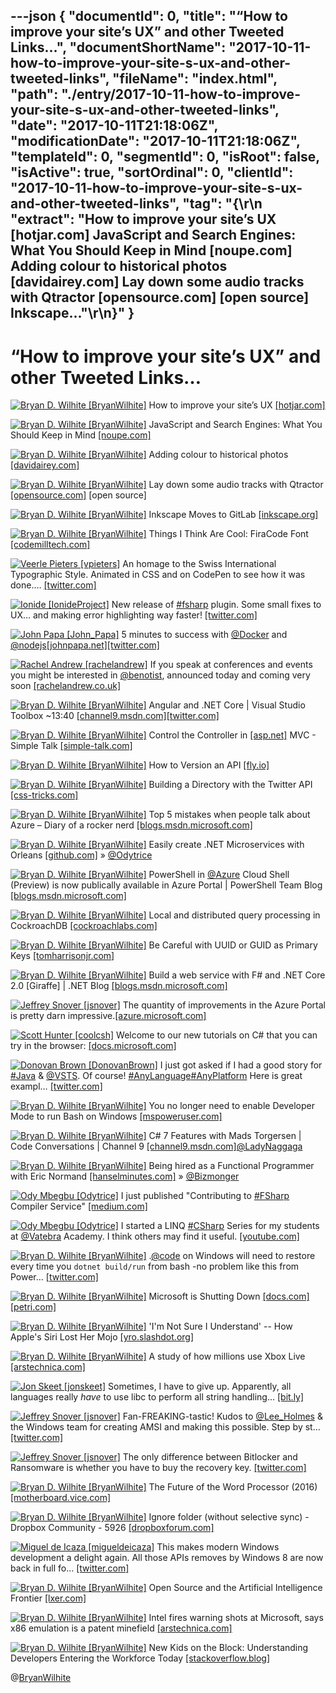 ---json
{
  "documentId": 0,
  "title": "“How to improve your site’s UX” and other Tweeted Links…",
  "documentShortName": "2017-10-11-how-to-improve-your-site-s-ux-and-other-tweeted-links",
  "fileName": "index.html",
  "path": "./entry/2017-10-11-how-to-improve-your-site-s-ux-and-other-tweeted-links",
  "date": "2017-10-11T21:18:06Z",
  "modificationDate": "2017-10-11T21:18:06Z",
  "templateId": 0,
  "segmentId": 0,
  "isRoot": false,
  "isActive": true,
  "sortOrdinal": 0,
  "clientId": "2017-10-11-how-to-improve-your-site-s-ux-and-other-tweeted-links",
  "tag": "{\r\n  \"extract\": \"How to improve your site’s UX [hotjar.com] JavaScript and Search Engines: What You Should Keep in Mind [noupe.com] Adding colour to historical photos [davidairey.com] Lay down some audio tracks with Qtractor [opensource.com] [open source]        Inkscape...\"\r\n}"
}
---

# “How to improve your site’s UX” and other Tweeted Links…

[<img alt="Bryan D. Wilhite [BryanWilhite]" src="https://songhay.blob.core.windows.net/shared-social-twitter/BryanWilhite.jpeg">](http://songhayblog.azurewebsites.net/ "Bryan D. Wilhite [BryanWilhite]") How to improve your site’s UX [[hotjar.com]](https://www.hotjar.com/?utm_source=SyndicateAds&utm_medium=webpost&utm_campaign=CSSTricksJune08)

[<img alt="Bryan D. Wilhite [BryanWilhite]" src="https://songhay.blob.core.windows.net/shared-social-twitter/BryanWilhite.jpeg">](http://songhayblog.azurewebsites.net/ "Bryan D. Wilhite [BryanWilhite]") JavaScript and Search Engines: What You Should Keep in Mind [[noupe.com]](https://www.noupe.com/development/javascript-search-engines-keep-mind.html)

[<img alt="Bryan D. Wilhite [BryanWilhite]" src="https://songhay.blob.core.windows.net/shared-social-twitter/BryanWilhite.jpeg">](http://songhayblog.azurewebsites.net/ "Bryan D. Wilhite [BryanWilhite]") Adding colour to historical photos [[davidairey.com]](http://www.davidairey.com/photo-colorization/)

[<img alt="Bryan D. Wilhite [BryanWilhite]" src="https://songhay.blob.core.windows.net/shared-social-twitter/BryanWilhite.jpeg">](http://songhayblog.azurewebsites.net/ "Bryan D. Wilhite [BryanWilhite]") Lay down some audio tracks with Qtractor [[opensource.com]](https://opensource.com/article/17/6/qtractor-audio) [open source]

[<img alt="Bryan D. Wilhite [BryanWilhite]" src="https://songhay.blob.core.windows.net/shared-social-twitter/BryanWilhite.jpeg">](http://songhayblog.azurewebsites.net/ "Bryan D. Wilhite [BryanWilhite]") Inkscape Moves to GitLab [[inkscape.org]](https://inkscape.org/en/news/2017/06/10/inkscape-moves-gitlab/)

[<img alt="Bryan D. Wilhite [BryanWilhite]" src="https://songhay.blob.core.windows.net/shared-social-twitter/BryanWilhite.jpeg">](http://songhayblog.azurewebsites.net/ "Bryan D. Wilhite [BryanWilhite]") Things I Think Are Cool: FiraCode Font [[codemilltech.com]](https://codemilltech.com/things-i-think-are-cool-firacode-font/)

[<img alt="Veerle Pieters [vpieters]" src="https://songhay.blob.core.windows.net/shared-social-twitter/vpieters.png">](http://veerle.duoh.com/ "Veerle Pieters [vpieters]") An homage to the Swiss International Typographic Style. Animated in CSS and on CodePen to see how it was done.… [[twitter.com]](https://twitter.com/i/web/status/917346534903173120)

[<img alt="Ionide [IonideProject]" src="https://songhay.blob.core.windows.net/shared-social-twitter/IonideProject.png">](http://ionide.io/ "Ionide [IonideProject]") New release of [#fsharp](http://twitter.com/search?q=%23fsharp) plugin. Some small fixes to UX... and making error highlighting way faster! [[twitter.com]](https://twitter.com/IonideProject/status/917036669928427521/photo/1)

[<img alt="John Papa [John_Papa]" src="https://songhay.blob.core.windows.net/shared-social-twitter/John_Papa.jpg">](http://johnpapa.net/ "John Papa [John_Papa]") 5 minutes to success with [@Docker](http://twitter.com/Docker) and [@nodejs](http://twitter.com/nodejs)[[johnpapa.net]](https://johnpapa.net/docker-in-5/)[[twitter.com]](https://twitter.com/John_Papa/status/916713551594745856/photo/1)

[<img alt="Rachel Andrew [rachelandrew]" src="https://songhay.blob.core.windows.net/shared-social-twitter/rachelandrew.jpg">](https://rachelandrew.co.uk/ "Rachel Andrew [rachelandrew]") If you speak at conferences and events you might be interested in [@benotist](http://twitter.com/benotist), announced today and coming very soon [[rachelandrew.co.uk]](https://rachelandrew.co.uk/archives/2017/10/09/announcing-notist/)

[<img alt="Bryan D. Wilhite [BryanWilhite]" src="https://songhay.blob.core.windows.net/shared-social-twitter/BryanWilhite.jpeg">](http://songhayblog.azurewebsites.net/ "Bryan D. Wilhite [BryanWilhite]") Angular and .NET Core | Visual Studio Toolbox ~13:40 [[channel9.msdn.com]](https://channel9.msdn.com/Shows/Visual-Studio-Toolbox/Angular-and-NET-Core#time=13m45s)[[twitter.com]](https://twitter.com/BryanWilhite/status/913516652213473281/photo/1)

[<img alt="Bryan D. Wilhite [BryanWilhite]" src="https://songhay.blob.core.windows.net/shared-social-twitter/BryanWilhite.jpeg">](http://songhayblog.azurewebsites.net/ "Bryan D. Wilhite [BryanWilhite]") Control the Controller in [[asp.net]](http://ASP.NET) MVC - Simple Talk [[simple-talk.com]](https://www.simple-talk.com/dotnet/asp-net/control-controller-asp-net-mvc/)

[<img alt="Bryan D. Wilhite [BryanWilhite]" src="https://songhay.blob.core.windows.net/shared-social-twitter/BryanWilhite.jpeg">](http://songhayblog.azurewebsites.net/ "Bryan D. Wilhite [BryanWilhite]") How to Version an API [[fly.io]](https://fly.io/articles/pragmatic-api-versioning/)

[<img alt="Bryan D. Wilhite [BryanWilhite]" src="https://songhay.blob.core.windows.net/shared-social-twitter/BryanWilhite.jpeg">](http://songhayblog.azurewebsites.net/ "Bryan D. Wilhite [BryanWilhite]") Building a Directory with the Twitter API [[css-tricks.com]](https://css-tricks.com/building-directory-twitter-api/)

[<img alt="Bryan D. Wilhite [BryanWilhite]" src="https://songhay.blob.core.windows.net/shared-social-twitter/BryanWilhite.jpeg">](http://songhayblog.azurewebsites.net/ "Bryan D. Wilhite [BryanWilhite]") Top 5 mistakes when people talk about Azure – Diary of a rocker nerd [[blogs.msdn.microsoft.com]](https://blogs.msdn.microsoft.com/saguar/2017/06/09/top-5-mistakes-when-people-talk-about-azure/)

[<img alt="Bryan D. Wilhite [BryanWilhite]" src="https://songhay.blob.core.windows.net/shared-social-twitter/BryanWilhite.jpeg">](http://songhayblog.azurewebsites.net/ "Bryan D. Wilhite [BryanWilhite]") Easily create .NET Microservices with Orleans [[github.com]](https://github.com/gigya/microdot) » [@Odytrice](http://twitter.com/Odytrice)

[<img alt="Bryan D. Wilhite [BryanWilhite]" src="https://songhay.blob.core.windows.net/shared-social-twitter/BryanWilhite.jpeg">](http://songhayblog.azurewebsites.net/ "Bryan D. Wilhite [BryanWilhite]") PowerShell in [@Azure](http://twitter.com/Azure) Cloud Shell (Preview) is now publically available in Azure Portal | PowerShell Team Blog [[blogs.msdn.microsoft.com]](https://blogs.msdn.microsoft.com/powershell/2017/09/26/powershell-in-azure-cloud-shell-preview-is-now-publically-available-in-azure-portal/)

[<img alt="Bryan D. Wilhite [BryanWilhite]" src="https://songhay.blob.core.windows.net/shared-social-twitter/BryanWilhite.jpeg">](http://songhayblog.azurewebsites.net/ "Bryan D. Wilhite [BryanWilhite]") Local and distributed query processing in CockroachDB [[cockroachlabs.com]](https://www.cockroachlabs.com/blog/local-and-distributed-processing-in-cockroachdb/)

[<img alt="Bryan D. Wilhite [BryanWilhite]" src="https://songhay.blob.core.windows.net/shared-social-twitter/BryanWilhite.jpeg">](http://songhayblog.azurewebsites.net/ "Bryan D. Wilhite [BryanWilhite]") Be Careful with UUID or GUID as Primary Keys [[tomharrisonjr.com]](https://tomharrisonjr.com/uuid-or-guid-as-primary-keys-be-careful-7b2aa3dcb439)

[<img alt="Bryan D. Wilhite [BryanWilhite]" src="https://songhay.blob.core.windows.net/shared-social-twitter/BryanWilhite.jpeg">](http://songhayblog.azurewebsites.net/ "Bryan D. Wilhite [BryanWilhite]") Build a web service with F# and .NET Core 2.0 [Giraffe] | .NET Blog [[blogs.msdn.microsoft.com]](https://blogs.msdn.microsoft.com/dotnet/2017/09/26/build-a-web-service-with-f-and-net-core-2-0/)

[<img alt="Jeffrey Snover [jsnover]" src="https://songhay.blob.core.windows.net/shared-social-twitter/jsnover.jpg">](http://jsnover.com/ "Jeffrey Snover [jsnover]") The quantity of improvements in the Azure Portal is pretty darn impressive.[[azure.microsoft.com]](https://azure.microsoft.com/en-us/blog/azure-portal-experience/)

[<img alt="Scott Hunter [coolcsh]" src="https://songhay.blob.core.windows.net/shared-social-twitter/coolcsh.jpg">](http://blogs.msdn.com/scothu/ "Scott Hunter [coolcsh]") Welcome to our new tutorials on C# that you can try in the browser: [[docs.microsoft.com]](https://docs.microsoft.com/en-us/dotnet/csharp/quick-starts/hello-world)

[<img alt="Donovan Brown [DonovanBrown]" src="https://songhay.blob.core.windows.net/shared-social-twitter/DonovanBrown.jpg">](http://donovanbrown.com/ "Donovan Brown [DonovanBrown]") I just got asked if I had a good story for [#Java](http://twitter.com/search?q=%23Java) & [@VSTS](http://twitter.com/VSTS). Of course! [#AnyLanguage](http://twitter.com/search?q=%23AnyLanguage)[#AnyPlatform](http://twitter.com/search?q=%23AnyPlatform) Here is great exampl… [[twitter.com]](https://twitter.com/i/web/status/916026021937319936)

[<img alt="Bryan D. Wilhite [BryanWilhite]" src="https://songhay.blob.core.windows.net/shared-social-twitter/BryanWilhite.jpeg">](http://songhayblog.azurewebsites.net/ "Bryan D. Wilhite [BryanWilhite]") You no longer need to enable Developer Mode to run Bash on Windows [[mspoweruser.com]](https://mspoweruser.com/no-longer-need-enable-developer-mode-run-bash-windows/)

[<img alt="Bryan D. Wilhite [BryanWilhite]" src="https://songhay.blob.core.windows.net/shared-social-twitter/BryanWilhite.jpeg">](http://songhayblog.azurewebsites.net/ "Bryan D. Wilhite [BryanWilhite]") C# 7 Features with Mads Torgersen | Code Conversations | Channel 9 [[channel9.msdn.com]](https://channel9.msdn.com/Shows/Code-Conversations/C-7-Features-with-Mads-Torgersen)[@LadyNaggaga](http://twitter.com/LadyNaggaga)

[<img alt="Bryan D. Wilhite [BryanWilhite]" src="https://songhay.blob.core.windows.net/shared-social-twitter/BryanWilhite.jpeg">](http://songhayblog.azurewebsites.net/ "Bryan D. Wilhite [BryanWilhite]") Being hired as a Functional Programmer with Eric Normand [[hanselminutes.com]](https://www.hanselminutes.com/583/being-hired-as-a-functional-programmer-with-eric-normand) » [@Bizmonger](http://twitter.com/Bizmonger)

[<img alt="Ody Mbegbu [Odytrice]" src="https://songhay.blob.core.windows.net/shared-social-twitter/Odytrice.jpg">](https://medium.com/@odytrice "Ody Mbegbu [Odytrice]") I just published "Contributing to [#FSharp](http://twitter.com/search?q=%23FSharp) Compiler Service" [[medium.com]](https://medium.com/real-world-fsharp/contributing-to-the-f-compiler-service-b950264bc84d)

[<img alt="Ody Mbegbu [Odytrice]" src="https://songhay.blob.core.windows.net/shared-social-twitter/Odytrice.jpg">](https://medium.com/@odytrice "Ody Mbegbu [Odytrice]") I started a LINQ [#CSharp](http://twitter.com/search?q=%23CSharp) Series for my students at [@Vatebra](http://twitter.com/Vatebra) Academy. I think others may find it useful. [[youtube.com]](https://www.youtube.com/watch?v=Mx-Lv7Xdc1w&list=PLWlWcpwzY4VkqfnYMhxiL3Hf8IfVvREU5)

[<img alt="Bryan D. Wilhite [BryanWilhite]" src="https://songhay.blob.core.windows.net/shared-social-twitter/BryanWilhite.jpeg">](http://songhayblog.azurewebsites.net/ "Bryan D. Wilhite [BryanWilhite]") .[@code](http://twitter.com/code) on Windows will need to restore every time you `dotnet build/run` from bash -no problem like this from Power… [[twitter.com]](https://twitter.com/i/web/status/913818686091288576)

[<img alt="Bryan D. Wilhite [BryanWilhite]" src="https://songhay.blob.core.windows.net/shared-social-twitter/BryanWilhite.jpeg">](http://songhayblog.azurewebsites.net/ "Bryan D. Wilhite [BryanWilhite]") Microsoft is Shutting Down [[docs.com]](http://Docs.com)[[petri.com]](https://www.petri.com/microsoft-shutting-docs-com)

[<img alt="Bryan D. Wilhite [BryanWilhite]" src="https://songhay.blob.core.windows.net/shared-social-twitter/BryanWilhite.jpeg">](http://songhayblog.azurewebsites.net/ "Bryan D. Wilhite [BryanWilhite]") 'I'm Not Sure I Understand' -- How Apple's Siri Lost Her Mojo [[yro.slashdot.org]](https://yro.slashdot.org/story/17/06/08/1418203/im-not-sure-i-understand----how-apples-siri-lost-her-mojo?utm_source=feedly1.0mainlinkanon&utm_medium=feed)

[<img alt="Bryan D. Wilhite [BryanWilhite]" src="https://songhay.blob.core.windows.net/shared-social-twitter/BryanWilhite.jpeg">](http://songhayblog.azurewebsites.net/ "Bryan D. Wilhite [BryanWilhite]") A study of how millions use Xbox Live [[arstechnica.com]](https://arstechnica.com/gaming/2017/06/xbox-unleashed-our-deep-dive-study-of-how-millions-use-xbox-live/)

[<img alt="Jon Skeet [jonskeet]" src="https://songhay.blob.core.windows.net/shared-social-twitter/jonskeet.jpg">](http://csharpindepth.com/ "Jon Skeet [jonskeet]") Sometimes, I have to give up. Apparently, all languages really *have* to use libc to perform all string handling... [[bit.ly]](http://bit.ly/2fRrExE)

[<img alt="Jeffrey Snover [jsnover]" src="https://songhay.blob.core.windows.net/shared-social-twitter/jsnover.jpg">](http://jsnover.com/ "Jeffrey Snover [jsnover]") Fan-FREAKING-tastic! Kudos to [@Lee_Holmes](http://twitter.com/Lee_Holmes) & the Windows team for creating AMSI and making this possible. Step by st… [[twitter.com]](https://twitter.com/i/web/status/916706255212892166)

[<img alt="Jeffrey Snover [jsnover]" src="https://songhay.blob.core.windows.net/shared-social-twitter/jsnover.jpg">](http://jsnover.com/ "Jeffrey Snover [jsnover]") The only difference between Bitlocker and Ransomware is whether you have to buy the recovery key. [[twitter.com]](https://twitter.com/batmelek/status/917853208873193473)

[<img alt="Bryan D. Wilhite [BryanWilhite]" src="https://songhay.blob.core.windows.net/shared-social-twitter/BryanWilhite.jpeg">](http://songhayblog.azurewebsites.net/ "Bryan D. Wilhite [BryanWilhite]") The Future of the Word Processor (2016) [[motherboard.vice.com]](https://motherboard.vice.com/en_us/article/the-future-of-the-worlds-most-boring-software-the-word-processor)

[<img alt="Bryan D. Wilhite [BryanWilhite]" src="https://songhay.blob.core.windows.net/shared-social-twitter/BryanWilhite.jpeg">](http://songhayblog.azurewebsites.net/ "Bryan D. Wilhite [BryanWilhite]") Ignore folder (without selective sync) - Dropbox Community - 5926 [[dropboxforum.com]](https://www.dropboxforum.com/t5/Dropbox/Ignore-folder-without-selective-sync/idi-p/5926)

[<img alt="Miguel de Icaza [migueldeicaza]" src="https://songhay.blob.core.windows.net/shared-social-twitter/migueldeicaza.png">](http://tirania.org/blog "Miguel de Icaza [migueldeicaza]") This makes modern Windows development a delight again. All those APIs removes by Windows 8 are now back in full fo… [[twitter.com]](https://twitter.com/i/web/status/917901465288658945)

[<img alt="Bryan D. Wilhite [BryanWilhite]" src="https://songhay.blob.core.windows.net/shared-social-twitter/BryanWilhite.jpeg">](http://songhayblog.azurewebsites.net/ "Bryan D. Wilhite [BryanWilhite]") Open Source and the Artificial Intelligence Frontier [[lxer.com]](http://lxer.com/module/newswire/ext_link.php?rid=243107)

[<img alt="Bryan D. Wilhite [BryanWilhite]" src="https://songhay.blob.core.windows.net/shared-social-twitter/BryanWilhite.jpeg">](http://songhayblog.azurewebsites.net/ "Bryan D. Wilhite [BryanWilhite]") Intel fires warning shots at Microsoft, says x86 emulation is a patent minefield [[arstechnica.com]](https://arstechnica.com/information-technology/2017/06/intel-fires-warning-shots-at-microsoft-claims-x86-emulation-is-a-patent-minefield/)

[<img alt="Bryan D. Wilhite [BryanWilhite]" src="https://songhay.blob.core.windows.net/shared-social-twitter/BryanWilhite.jpeg">](http://songhayblog.azurewebsites.net/ "Bryan D. Wilhite [BryanWilhite]") New Kids on the Block: Understanding Developers Entering the Workforce Today [[stackoverflow.blog]](https://stackoverflow.blog/2017/06/12/new-kids-block-understanding-developers-entering-workforce-today/)

@[BryanWilhite](https://twitter.com/BryanWilhite)
